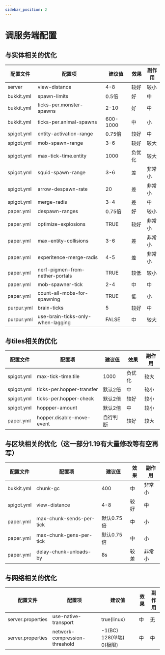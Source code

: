 ```yaml
---
sidebar_position: 2
---
```


# 调服务端配置

## 与实体相关的优化

| 配置文件 | 配置项 | 建议值 | 效果 | 副作用 |
| --- | ----------- | --- | --- | --- |
| server | view-distance | 4-8 | 较好 | 较小 |
| bukkit.yml | spawn-limits | 0.5倍 | 好 | 中 |
| bukkit.yml | ticks-per.monster-spawns | 2-10 | 好 | 中 |
| bukkit.yml | ticks-per.animal-spawns | 600-1000 | 中 | 小
| spigot.yml | entity-activation-range | 0.75倍 | 较好 | 中
| spigot.yml | mob-spawn-range | 3-6 | 较好 | 较大
| spigot.yml | max-tick-time.entity | 1000  | 负优化 | 较大
| spigot.yml | squid-spawn-range | 3-6 | 差 | 非常小
| spigot.yml | arrow-despawn-rate | 20  | 差 | 非常小
| spigot.yml | merge-radis | 3-4 | 差 | 中
| paper.yml | despawn-ranges | 0.75倍 | 好 | 较小
| paper.yml | optimize-explosions | TRUE | 较好 | 非常小
| paper.yml | max-entity-collisions | 3-6 | 差 | 非常小
| paper.yml | experitence-merge-radis | 4-5 | 差 | 非常小
| paper.yml | nerf-pigmen-from-nether-portals | TRUE | 较低 | 较小
| paper.yml | mob-spawner-tick | 2-4 | 中 | 中
| paper.yml | count-all-mobs-for-spawning | TRUE | 低 | 小
| purpur.yml | brain-ticks | 5  | 较好 | 中
| purpur.yml | use-brain-ticks-only-when-lagging | FALSE | 中 | 较大

## 与tiles相关的优化

| 配置文件 | 配置项 | 建议值 | 效果 | 副作用 |
| --- | ----------- | --- | --- | --- |
| spigot.yml | max-tick-time.tile | 1000  | 负优化 | 较大
| spigot.yml | ticks-per.hopper-transfer | 默认2倍 | 中 | 较小
| spigot.yml | ticks-per.hopper-check   | 默认2倍 | 较好 | 较小
| spigot.yml | hoppper-amount  | 默认2倍 | 中 | 较小
| paper.yml  | hopper.disable-move-event | 自行判断 | 较好 | 较大


## 与区块相关的优化（这一部分1.19有大量修改等有空再写）

| 配置文件 | 配置项 | 建议值 | 效果 | 副作用 |
| --- | ----------- | --- | --- | --- |
| bukkit.yml | chunk-gc | 400  | 中 | 非常小
| spigot.yml | view-distance | 4-8 | 较好 | 中
| paper.yml | max-chunk-sends-per-tick | 默认0.75倍 | 中 | 小
| paper.yml | max-chunk-gens-per-tick | 默认0.75倍 | 中 | 小
| paper.yml | delay-chunk-unloads-by | 8s | 较差 | 非常小


## 与网络相关的优化

| 配置文件 | 配置项 | 建议值 | 效果 | 副作用 |
| --- | ----------- | --- | --- | --- |
| server.properties | use-native-transport | true(linux) | 中 | 无
| server.properties | network-compression-threshold | -1(BC) 128(单端) 0(极限) | 中 | 中 |
